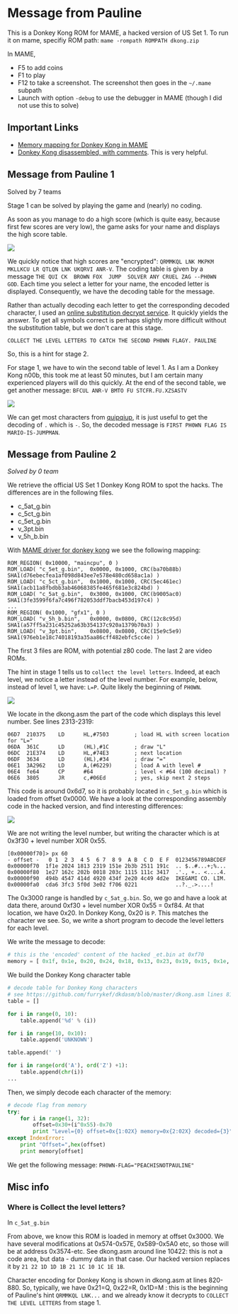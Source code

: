 # Message from Pauline

This is a Donkey Kong ROM for MAME, a hacked version of US Set 1.
To run it on mame, specifiy ROM path: `mame -rompath ROMPATH dkong.zip`

In MAME,

- F5 to add coins
- F1 to play
- F12 to take a screenshot. The screenshot then goes in the `~/.mame` subpath
- Launch with option `-debug` to use the debugger in MAME (though I did not use this to solve)

## Important Links

- [Memory mapping for Donkey Kong in MAME](https://github.com/mamedev/mame/blob/master/src/mame/drivers/dkong.cpp)
- [Donkey Kong disassembled, with comments](https://github.com/furrykef/dkdasm/blob/master/dkong.asm). This is very helpful.

## Message from Pauline 1

Solved by 7 teams

Stage 1 can be solved by playing the game and (nearly) no coding.

As soon as you manage to do a high score (which is quite easy, because first few scores are very low), the game asks for your name and displays the high score table.

![](./0005.png)

We quickly notice that high scores are "encrypted": `QRMMKQL LNK MKPKM MKLLKCU LR QTLQN LNK UKQRVI ANR-V`.
The coding table is given by a message `THE QUI CK  BROWN FOX  JUMP  SOLVER ANY CRUEL ZAG --PH0WN GOD`.
Each time you select a letter for your name, the encoded letter is displayed. Consequently, we have the decoding table for the message.

Rather than actually decoding each letter to get the corresponding decoded character, I used an [online substitution decrypt service](https://quipqiup.com/). It quickly yields the answer. To get all symbols correct is perhaps slightly more difficult without the substitution table, but we don't care at this stage.

`COLLECT THE LEVEL LETTERS TO CATCH THE SECOND PH0WN FLAGY. PAULINE`

So, this is a hint for stage 2.

For stage 1, we have to win the second table of level 1. As I am a Donkey Kong n00b, this took me at least 50 minutes, but I am certain many experienced players will do this quickly. At the end of the second table, we get another message: `BFCUL ANR-V BMTO FU STCFR.FU.XZSASTV`

![](./0011.png)

We can get most characters from [quipqiup](https://quipqiup.com/), it is just useful to get the decoding of `.` which is `-`. So, the decoded message is `FIRST PH0WN FLAG IS MARIO-IS-JUMPMAN`.

## Message from Pauline 2

*Solved by 0 team*

We retrieve the official US Set 1 Donkey Kong ROM to spot the hacks. The differences are in the following files. 

- c_5at_g.bin
- c_5ct_g.bin
- c_5et_g.bin
- v_3pt.bin
- v_5h_b.bin

With [MAME driver for donkey kong](https://github.com/mamedev/mame/blob/master/src/mame/drivers/dkong.cpp) we see the following mapping:

```
ROM_REGION( 0x10000, "maincpu", 0 )
ROM_LOAD( "c_5et_g.bin",  0x0000, 0x1000, CRC(ba70b88b) SHA1(d76ebecfea1af098d843ee7e578e480cd658ac1a) )
ROM_LOAD( "c_5ct_g.bin",  0x1000, 0x1000, CRC(5ec461ec) SHA1(acb11a8fbdbb3ab46068385fe465f681e3c824bd) )
ROM_LOAD( "c_5at_g.bin",  0x3000, 0x1000, CRC(b9005ac0) SHA1(3fe3599f6fa7c496f782053ddf7bacb453d197c4) )
...
ROM_REGION( 0x1000, "gfx1", 0 )
ROM_LOAD( "v_5h_b.bin",   0x0000, 0x0800, CRC(12c8c95d) SHA1(a57ff5a231c45252a63b354137c920a1379b70a3) )
ROM_LOAD( "v_3pt.bin",    0x0800, 0x0800, CRC(15e9c5e9) SHA1(976eb1e18c74018193a35aa86cff482ebfc5cc4e) )
```

The first 3 files are ROM, with potential z80 code. The last 2 are video ROMs.

The hint in stage 1 tells us to `collect the level letters`. Indeed, at each level, we notice a letter instead of the level number. For example, below, instead of level 1, we have: `L=P`. Quite likely the beginning of `PH0WN`.

![](./0005.png)

We locate in the dkong.asm the part of the code which displays this level number. See lines 2313-2319:

```
06D7  210375    LD      HL,#7503        ; load HL with screen location for "L="
06DA  361C      LD      (HL),#1C        ; draw "L"
06DC  21E374    LD      HL,#74E3        ; next location
06DF  3634      LD      (HL),#34        ; draw "="
06E1  3A2962    LD      A,(#6229)       ; load A with level #
06E4  fe64      CP      #64             ; level < #64 (100 decimal) ?
06E6  3805      JR      c,#06Ed         ; yes, skip next 2 steps
```

This code is around 0x6d7, so it is probably located in `c_5et_g.bin` which is loaded from offset 0x0000.
We have a look at the corresponding assembly code in the hacked version, and find interesting differences:

![](./dkong-stage2-radare.png)

We are not writing the level number, but writing the character which is at 0x3f30 + level number XOR 0x55.


```
[0x00000f70]> px 60
- offset -   0 1  2 3  4 5  6 7  8 9  A B  C D  E F  0123456789ABCDEF
0x00000f70  1f1e 2024 1813 2319 151e 2b3b 2511 191c  .. $..#...+;%...
0x00000f80  1e27 162c 202b 0018 203c 1115 111c 3417  .'., +.. <....4.
0x00000f90  494b 4547 414d 4920 434f 2e20 4c49 4d2e  IKEGAMI CO. LIM.
0x00000fa0  cda6 3fc3 5f0d 3e02 f706 0221            ..?._.>....!
```

The 0x3000 range is handled by `c_5at_g.bin`. So, we go and have a look at data there, around 0xf30 + level number XOR 0x55 = 0xf84.
At that location, we have 0x20. In Donkey Kong, 0x20 is `P`. This matches the character we see. So, we write a short program to decode the level letters for each level.

We write the message to decode:

```python
# this is the 'encoded' content of the hacked _et.bin at 0xf70
memory = [ 0x1f, 0x1e, 0x20, 0x24, 0x18, 0x13, 0x23, 0x19, 0x15, 0x1e, 0x2b, 0x3b, 0x25, 0x11, 0x19, 0x1c, 0x1e, 0x27, 0x16, 0x2c, 0x20, 0x2b, 0x00, 0x18, 0x20, 0x3c, 0x11, 0x15, 0x11, 0x1c, 0x34, 0x17, 0x49, 0x4b, 0x45, 0x47, 0x41, 0x4d ]
```

We build the Donkey Kong character table

```python
# decode table for Donkey Kong characters
# see https://github.com/furrykef/dkdasm/blob/master/dkong.asm lines 818 - 905
table = []

for i in range(0, 10):
    table.append('%d' % (i))

for i in range(10, 0x10):
    table.append('UNKNOWN')

table.append(' ')

for i in range(ord('A'), ord('Z') +1):
    table.append(chr(i))
...
```

Then, we simply decode each character of the memory:

```python
# decode flag from memory
try: 
    for i in range(1, 32):
        offset=0x30+(i^0x55)-0x70
        print "Level={0} offset=0x{1:02X} memory=0x{2:02X} decoded={3}".format(i, offset, memory[offset], table[memory[offset]])
except IndexError:
    print "Offset=",hex(offset)
    print memory[offset]
```

We get the following message: `PH0WN-FLAG="PEACHISNOTPAULINE"`

## Misc info

### Where is Collect the level letters?

In `c_5at_g.bin`

From above, we know this ROM is loaded in memory at offset 0x3000.
We have several modifications at 0x574-0x57E, 0x589-0x5A0 etc, so those will be at address 0x3574-etc.
See dkong.asm around line 10422: this is not a code area, but data - dummy data in that case.
Our hacked version replaces it by `21 22 1D 1D 1B 21 1C 10 1C 1E 1B`.

Character encoding for Donkey Kong is shown in dkong.asm at lines 820-880.
So, typically, we have 0x21=Q, 0x22=R, 0x1D=M : this is the beginning of Pauline's hint `QRMMKQL LNK...` and we already know it decrypts to `COLLECT THE LEVEL LETTERS` from stage 1.

